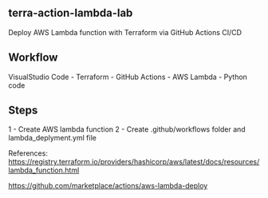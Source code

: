 ## terra-action-lambda-lab
Deploy AWS Lambda function with Terraform via GitHub Actions CI/CD

## Workflow
VisualStudio Code - Terraform - GitHub Actions - AWS Lambda - Python code

## Steps
1 - Create AWS lambda function
2 - Create .github/workflows folder and lambda_deplyment.yml file



References:
https://registry.terraform.io/providers/hashicorp/aws/latest/docs/resources/lambda_function.html

https://github.com/marketplace/actions/aws-lambda-deploy

